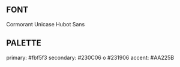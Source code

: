 ## FONT
Cormorant Unicase
Hubot Sans

## PALETTE
primary: #fbf5f3
secondary: #230C06 o #231906
accent: #AA225B
